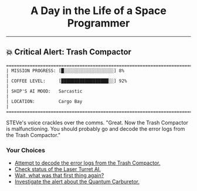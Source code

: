 <h1 align="center">A Day in the Life of a Space Programmer</h1>

---

<h2 id="node-90">💥 Critical Alert: Trash Compactor</h2>

```
========================================================================
| MISSION PROGRESS: [█░░░░░░░░░░░░░░░░░░░] 8%                                  |
| COFFEE LEVEL:     [██████████████████░░] 92%                                 |
| SHIP'S AI MOOD:   Sarcastic                                                  |
| LOCATION:         Cargo Bay                                                  |
========================================================================
```

STEVe's voice crackles over the comms. "Great. Now the Trash Compactor is malfunctioning. You should probably go and decode the error logs from the Trash Compactor."



### Your Choices

*   [Attempt to decode the error logs from the Trash Compactor.](./README-0095.md)
*   [Check status of the Laser Turret AI.](./README-0079.md)
*   [Wait, what was that first thing again?](./README-0086.md)
*   [Investigate the alert about the Quantum Carburetor.](../stage-03/README-0136.md)
